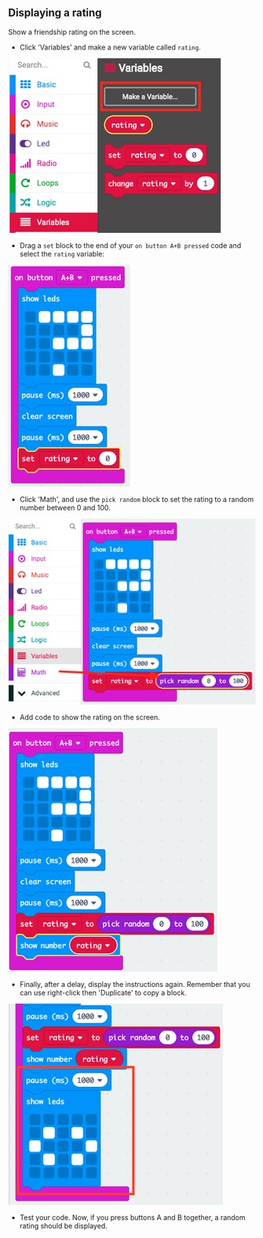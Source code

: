 ## Displaying a rating

Show a friendship rating on the screen.

+ Click 'Variables' and make a new variable called `rating`.

![截图](images/rate-rating.png)

+ Drag a `set` block to the end of your `on button A+B pressed` code and select the `rating` variable:

![截屏](images/rate-rating-set.png)

+ Click 'Math', and use the `pick random` block to set the rating to a random number between 0 and 100.

![截屏](images/rate-rating-random.png)

+ Add code to show the rating on the screen.

![截图](images/rate-rating-show.png)

+ Finally, after a delay, display the instructions again. Remember that you can use right-click then 'Duplicate' to copy a block.

![截屏](images/rate-instruct.png)

+ Test your code. Now, if you press buttons A and B together, a random rating should be displayed.
